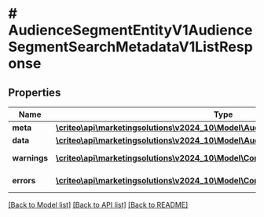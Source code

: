 # # AudienceSegmentEntityV1AudienceSegmentSearchMetadataV1ListResponse

## Properties

Name | Type | Description | Notes
------------ | ------------- | ------------- | -------------
**meta** | [**\criteo\api\marketingsolutions\v2024_10\Model\AudienceSegmentSearchMetadataV1**](AudienceSegmentSearchMetadataV1.md) |  | [optional]
**data** | [**\criteo\api\marketingsolutions\v2024_10\Model\AudienceSegmentEntityV1Resource[]**](AudienceSegmentEntityV1Resource.md) |  | [optional]
**warnings** | [**\criteo\api\marketingsolutions\v2024_10\Model\CommonProblem[]**](CommonProblem.md) |  | [optional] [readonly]
**errors** | [**\criteo\api\marketingsolutions\v2024_10\Model\CommonProblem[]**](CommonProblem.md) |  | [optional] [readonly]

[[Back to Model list]](../../README.md#models) [[Back to API list]](../../README.md#endpoints) [[Back to README]](../../README.md)
